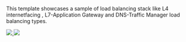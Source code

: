 This template showcases a sample of load balancing stack like L4 internetfacing , L7-Application Gateway and DNS-Traffic Manager load balancing types.

<a href="https://portal.azure.com/#create/Microsoft.Template/uri/https%3A%2F%2Fraw.githubusercontent.com%2FTVDKoni%2Fazure-quickstart-templates%2Fmaster%2F301-multi-tier-loadbalancing%2Fazuredeploy.json" target="_blank">
    <img src="http://azuredeploy.net/deploybutton.png"/>
</a>
<a href="http://armviz.io/#/?load=https%3A%2F%2Fraw.githubusercontent.com%2FTVDKoni%2Fazure-quickstart-templates%2Fmaster%2F301-multi-tier-loadbalancing%2Fazuredeploy.json" target="_blank">
    <img src="http://armviz.io/visualizebutton.png"/>
</a>
